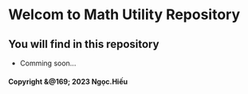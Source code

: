 # Welcom to Math Utility Repository

## You will find in this repository

* Comming soon...

#### Copyright &@169; 2023 Ngọc.Hiếu